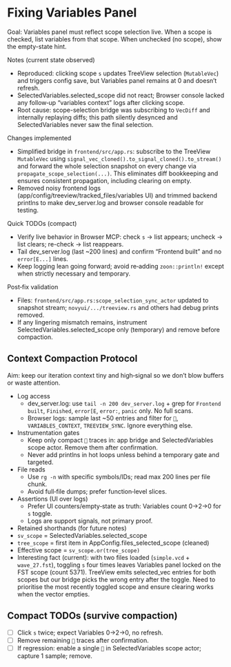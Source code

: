 # Fixing Variables Panel

Goal: Variables panel must reflect scope selection live. When a scope is checked, list variables from that scope. When unchecked (no scope), show the empty-state hint.

Notes (current state observed)
- Reproduced: clicking scope `s` updates TreeView selection (`MutableVec`) and triggers config save, but Variables panel remains at 0 and doesn’t refresh.
- SelectedVariables.selected_scope did not react; Browser console lacked any follow‑up “variables context” logs after clicking scope.
- Root cause: scope-selection bridge was subscribing to `VecDiff` and internally replaying diffs; this path silently desynced and SelectedVariables never saw the final selection.

Changes implemented
- Simplified bridge in `frontend/src/app.rs`: subscribe to the TreeView `MutableVec` using `signal_vec_cloned().to_signal_cloned().to_stream()` and forward the whole selection snapshot on every change via `propagate_scope_selection(...)`. This eliminates diff bookkeeping and ensures consistent propagation, including clearing on empty.
- Removed noisy frontend logs (app/config/treeview/tracked_files/variables UI) and trimmed backend printlns to make dev_server.log and browser console readable for testing.

Quick TODOs (compact)
- Verify live behavior in Browser MCP: check `s` → list appears; uncheck → list clears; re-check → list reappears.
- Tail dev_server.log (last ~200 lines) and confirm “Frontend built” and no `error[E...]` lines.
- Keep logging lean going forward; avoid re‑adding `zoon::println!` except when strictly necessary and temporary.

Post‑fix validation
- Files: `frontend/src/app.rs:scope_selection_sync_actor` updated to snapshot stream; `novyui/.../treeview.rs` and others had debug prints removed.
- If any lingering mismatch remains, instrument SelectedVariables.selected_scope only (temporary) and remove before compaction.

## Context Compaction Protocol

Aim: keep our iteration context tiny and high‑signal so we don’t blow buffers or waste attention.

- Log access
  - dev_server.log: use `tail -n 200 dev_server.log` + grep for `Frontend built`, `Finished`, `error[E`, `error:`, `panic` only. No full scans.
  - Browser logs: sample last ~50 entries and filter for `🧭`, `VARIABLES_CONTEXT`, `TREEVIEW_SYNC`. Ignore everything else.
- Instrumentation gates
  - Keep only compact `🧭` traces in: app bridge and SelectedVariables scope actor. Remove them after confirmation.
  - Never add printlns in hot loops unless behind a temporary gate and targeted.
- File reads
  - Use `rg -n` with specific symbols/IDs; read max 200 lines per file chunk.
  - Avoid full‑file dumps; prefer function‑level slices.
- Assertions (UI over logs)
  - Prefer UI counters/empty‑state as truth: Variables count 0→2→0 for `s` toggle.
  - Logs are support signals, not primary proof.
- Retained shorthands (for future notes)
- `sv_scope` = SelectedVariables.selected_scope
- `tree_scope` = first item in AppConfig.files_selected_scope (cleaned)
- Effective scope = `sv_scope.or(tree_scope)`
- Interesting fact (current): with two files loaded (`simple.vcd` + `wave_27.fst`), toggling `s` four times leaves Variables panel locked on the FST scope (count 5371). TreeView emits selected_vec entries for both scopes but our bridge picks the wrong entry after the toggle. Need to prioritise the most recently toggled scope and ensure clearing works when the vector empties.

## Compact TODOs (survive compaction)
- [ ] Click `s` twice; expect Variables 0→2→0, no refresh.
- [ ] Remove remaining `🧭` traces after confirmation.
- [ ] If regression: enable a single `🧭` in SelectedVariables scope actor; capture 1 sample; remove.
